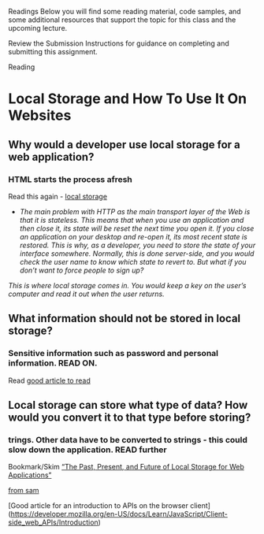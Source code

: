 Readings
Below you will find some reading material, code samples, and some additional resources that support the topic for this class and the upcoming lecture.

Review the Submission Instructions for guidance on completing and submitting this assignment.

Reading
# Local Storage and How To Use It On Websites

## Why would a developer use local storage for a web application?
### HTML starts the process afresh
Read this again - [local storage](https://www.smashingmagazine.com/2010/10/local-storage-and-how-to-use-it/)

- _The main problem with HTTP as the main transport layer of the Web is that it is stateless. This means that when you use an application and then close it, its state will be reset the next time you open it. If you close an application on your desktop and re-open it, its most recent state is restored._
_This is why, as a developer, you need to store the state of your interface somewhere. Normally, this is done server-side, and you would check the user name to know which state to revert to. But what if you don’t want to force people to sign up?_

_This is where local storage comes in. You would keep a key on the user’s computer and read it out when the user returns._

## What information should not be stored in local storage?
### Sensitive information such as password and personal information. READ ON.

Read [good article to  read ](https://html.spec.whatwg.org/multipage/webstorage.html#introduction-15
)
## Local storage can store what type of data? How would you convert it to that type before storing? 
### trings. Other data have to be converted to strings - this could slow down the application. READ further

Bookmark/Skim
[“The Past, Present, and Future of Local Storage for Web Applications”](http://diveinto.html5doctor.com/storage.html)

[from sam](https://developer.mozilla.org/en-US/docs/Web/API/Window/localStorage)

[Good article for an introduction to APIs on the browser client] (https://developer.mozilla.org/en-US/docs/Learn/JavaScript/Client-side_web_APIs/Introduction)

